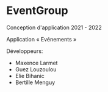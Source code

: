 # EventGroup
Conception d'application 2021 - 2022

Application « Evénements »


Développeurs:

- Maxence Larmet
- Guez Louzoulou
- Elie Bihanic
- Bertille Menguy

